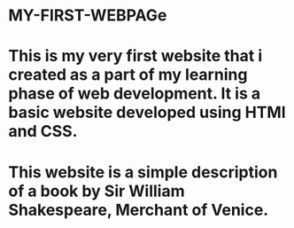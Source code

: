 # MY-FIRST-WEBPAGe
# This is my very first website that i created as a part of my learning phase of web development. It is a basic website developed using HTMl and CSS.
# This website is a simple description of a book by Sir William Shakespeare, Merchant of Venice.
